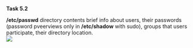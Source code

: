 **Task 5.2**
<br>

**/etc/passwd** directory contents brief info about users, their passwords (password pveerviews only in **/etc/shadow** with sudo), groups that users participate, their directory location. 
<br>
<img src="https://github.com/HighLandner/DevOps_online_Kharkiv_2021Q1/blob/master/m5/task5.2/images/passwd.png">
<br>